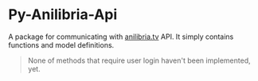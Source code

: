 # Py-Anilibria-Api

A package for communicating with [anilibria.tv](anilibria.tv) API. It simply contains functions and model definitions. 

> None of methods that require user login haven't been implemented, yet.

